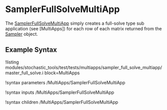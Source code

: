 # SamplerFullSolveMultiApp

The [SamplerFullSolveMultiApp](#) simply creates a full-solve type sub application (see [MultiApps]) for each row of
each matrix returned from the [Sampler](stochastic_tools/index.md#samplers) object.

## Example Syntax

!listing modules/stochastic_tools/test/tests/multiapps/sampler_full_solve_multiapp/master_full_solve.i block=MultiApps

!syntax parameters /MultiApps/SamplerFullSolveMultiApp

!syntax inputs /MultiApps/SamplerFullSolveMultiApp

!syntax children /MultiApps/SamplerFullSolveMultiApp
